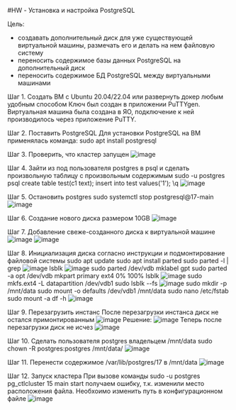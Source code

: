 #HW - Установка и настройка PostgreSQL

Цель:
- создавать дополнительный диск для уже существующей виртуальной машины, размечать его и делать на нем файловую систему
- переносить содержимое базы данных PostgreSQL на дополнительный диск
- переносить содержимое БД PostgreSQL между виртуальными машинами

Шаг 1. Создать ВМ с Ubuntu 20.04/22.04 или развернуть докер любым удобным способом
Ключ был создан в приложении PuTTYgen. Виртуальная машина была создана в ЯО, подключение к ней производилось через приложение PuTTY.

Шаг 2. Поставить PostgreSQL 
Для установки PostgreSQL на ВМ применялась команда: sudo apt install postgresql

Шаг 3. Проверить, что кластер запущен
![image](https://github.com/user-attachments/assets/3423884b-814b-46ef-9dc8-8c8522d8d152)

Шаг 4. Зайти из под пользователя postgres в psql и сделать произвольную таблицу с произвольным содержимым
  sudo -u postgres psql
  create table test(c1 text);
  insert into test values('1');
  \q
![image](https://github.com/user-attachments/assets/c689c6c3-bc16-484d-946a-4f4eab2f6bf9)

Шаг 5. Остановить postgres
 sudo systemctl stop postgresql@17-main
![image](https://github.com/user-attachments/assets/83dec9a3-25aa-40a4-89a6-eeb428ff5bdb)

Шаг 6. Создание нового диска размером 10GB
![image](https://github.com/user-attachments/assets/c9178a32-79f0-456c-89fd-0dfc89417f50)

Шаг 7. Добавление свеже-созданного диска к виртуальной машине
![image](https://github.com/user-attachments/assets/d07c056a-5e88-420e-b9d1-44a65c3d3465)
![image](https://github.com/user-attachments/assets/1ca04ef9-a305-4db5-95f9-eacf48d5be78)

Шаг 8. Инициализация диска согласно инструкции и подмонтирование файловой системы
  sudo apt update
  sudo apt install parted
  sudo parted -l | grep
![image](https://github.com/user-attachments/assets/f2a104dd-c2ca-4149-b76a-9246bd69c005)
  lsblk
![image](https://github.com/user-attachments/assets/48ca397a-2383-41c6-9cd1-2fd0ea1927a5)
  sudo parted /dev/vdb mklabel gpt
  sudo parted -a opt /dev/vdb mkpart primary ext4 0% 100%
  lsblk
![image](https://github.com/user-attachments/assets/97a52357-864c-4916-b148-7dd0b42e3dfe)
  sudo mkfs.ext4 -L datapartition /dev/vdb1
  sudo lsblk --fs
![image](https://github.com/user-attachments/assets/6c6714df-4038-4fad-9c05-4df573eccf54)
  sudo mkdir -p /mnt/data
  sudo mount -o defaults /dev/vdb1 /mnt/data
  sudo nano /etc/fstab
  sudo mount -a
  df -h
![image](https://github.com/user-attachments/assets/4779af8a-9b82-4b4e-9833-80a2950a5dae)

Шаг 9. Перезагрузить инстанс
После перезагрузки инстанса диск не остался примонтированным
![image](https://github.com/user-attachments/assets/f622449a-3fe1-473e-b093-dc67f9ad7b5e)
Решение:
![image](https://github.com/user-attachments/assets/64d1ff99-8eb8-4eeb-b96e-3f126988b9ca)
Теперь после перезагрузки диск не исчез
![image](https://github.com/user-attachments/assets/799260d2-6a8a-46dd-885c-17bf96e24f7b)

Шаг 10. Сделать пользователя postgres владельцем /mnt/data
   sudo chown -R postgres:postgres /mnt/data/
![image](https://github.com/user-attachments/assets/9438ff67-8e55-4de7-8478-33fcac8ff2e9)

Шаг 11. Перенести содержимое /var/lib/postgres/17 в /mnt/data
![image](https://github.com/user-attachments/assets/ca81599e-2a27-46bd-ab65-a52a93bed7c1)

Шаг 12. Запуск кластера
При вызове команды sudo -u postgres pg_ctlcluster 15 main start получаем ошибку, т.к. изменили место расположения файла. Необхоимо изменить путь в конфигурационном файле
![image](https://github.com/user-attachments/assets/cc04ae6e-d96a-48ab-924b-20cefc507aae)
